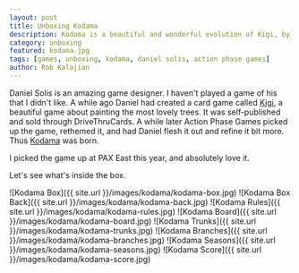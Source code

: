 ```yaml
---
layout: post
title: Unboxing Kodama
description: Kodama is a beautiful and wonderful evolution of Kigi, by Daniel Solis. Let's unbox it and see what's inside.
category: unboxing
featured: kodama.jpg
tags: [games, unboxing, kodama, daniel solis, action phase games]
author: Rob Kalajian
---
```


Daniel Solis is an amazing game designer. I haven't played a game of his that I didn't like. A while ago Daniel had created a card game called [Kigi](http://www.drivethrucards.com/product/139066/Kigi), a beautiful game about painting the most lovely trees. It was self-published and sold through DriveThruCards. A while later Action Phase Games picked up the game, rethemed it, and had Daniel flesh it out and refine it bit more. Thus [Kodama](http://www.actionphasegames.com/pages/kodama-the-tree-spirits) was born.

I picked the game up at PAX East this year, and absolutely love it.

Let's see what's inside the box.

![Kodama Box]({{ site.url }}/images/kodama/kodama-box.jpg)
![Kodama Box Back]({{ site.url }}/images/kodama/kodama-back.jpg)
![Kodama Rules]({{ site.url }}/images/kodama/kodama-rules.jpg)
![Kodama Board]({{ site.url }}/images/kodama/kodama-board.jpg)
![Kodama Trunks]({{ site.url }}/images/kodama/kodama-trunks.jpg)
![Kodama Branches]({{ site.url }}/images/kodama/kodama-branches.jpg)
![Kodama Seasons]({{ site.url }}/images/kodama/kodama-seasons.jpg)
![Kodama Score]({{ site.url }}/images/kodama/kodama-score.jpg)
